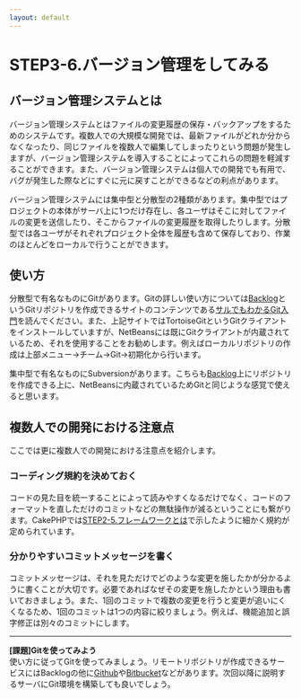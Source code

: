 ```yaml
---
layout: default
---
```

# STEP3-6.バージョン管理をしてみる

## バージョン管理システムとは

バージョン管理システムとはファイルの変更履歴の保存・バックアップをするためのシステムです。複数人での大規模な開発では、最新ファイルがどれか分からなくなったり、同じファイルを複数人で編集してしまったりという問題が発生しますが、バージョン管理システムを導入することによってこれらの問題を軽減することができます。また、バージョン管理システムは個人での開発でも有用で、バグが発生した際などにすぐに元に戻すことができるなどの利点があります。

バージョン管理システムには集中型と分散型の2種類があります。集中型ではプロジェクトの本体がサーバ上に1つだけ存在し、各ユーザはそこに対してファイルの変更を送信したり、そこからファイルの変更履歴を取得したりします。分散型では各ユーザがそれぞれプロジェクト全体を履歴も含めて保存しており、作業のほとんどをローカルで行うことができます。

## 使い方

分散型で有名なものにGitがあります。Gitの詳しい使い方については[Backlog](http://www.backlog.jp/)というGitリポジトリを作成できるサイトのコンテンツである[サルでもわかるGit入門](http://www.backlog.jp/git-guide/)を読んでください。また、上記サイトではTortoiseGitというGitクライアントをインストールしていますが、NetBeansには既にGitクライアントが内蔵されているため、それを使用することをお勧めします。例えばローカルリポジトリの作成は上部メニュー→チーム→Git→初期化から行います。

集中型で有名なものにSubversionがあります。こちらも[Backlog](http://www.backlog.jp/)上にリポジトリを作成できる上に、NetBeansに内蔵されているためGitと同じような感覚で使えると思います。

## 複数人での開発における注意点

ここでは更に複数人での開発における注意点を紹介します。

### コーディング規約を決めておく

コードの見た目を統一することによって読みやすくなるだけでなく、コードのフォーマットを直しただけのコミットなどの無駄操作が減るということにも繋がります。CakePHPでは[STEP2-5.フレームワークとは](../2/5.html)で示したように細かく規約が定められています。

### 分かりやすいコミットメッセージを書く

コミットメッセージは、それを見ただけでどのような変更を施したかが分かるように書くことが大切です。必要であればなぜその変更を施したかという理由も書いておきましょう。また、1回のコミットで複数の変更を行うと変更が追いにくくなるため、1回のコミットは1つの内容に絞りましょう。例えば、機能追加と誤字修正は別々のコミットにします。

***

**[課題]Gitを使ってみよう**  
使い方に従ってGitを使ってみましょう。リモートリポジトリが作成できるサービスにはBacklogの他に[Github](https://github.com/)や[Bitbucket](https://bitbucket.org/)などがあります。次回以降に説明するサーバにGit環境を構築しても良いでしょう。